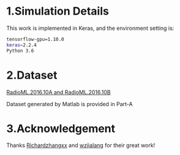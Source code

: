 # 1.Simulation Details

This work is implemented in Keras, and the environment setting is:

```bash
tensorflow-gpu=1.10.0
keras=2.2.4
Python 3.6
```

# 2.Dataset

[RadioML.2016.10A and RadioML.2016.10B](https://www.deepsig.ai/datasets)

Dataset generated by Matlab is provided in Part-A

# 3.Acknowledgement

Thanks [Richardzhangxx](https://github.com/Richardzhangxx) and [wzjialang](https://github.com/wzjialang/MCLDNN#introduction) for their great work!
